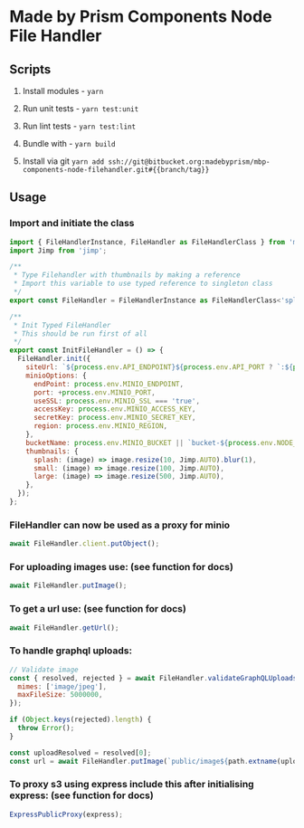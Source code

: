 # Made by Prism Components Node File Handler

## Scripts

1. Install modules - `yarn`

2. Run unit tests - `yarn test:unit`

3. Run lint tests - `yarn test:lint`

4. Bundle with - `yarn build`

5. Install via git `yarn add ssh://git@bitbucket.org:madebyprism/mbp-components-node-filehandler.git#{{branch/tag}}`

## Usage

### Import and initiate the class

```js
import { FileHandlerInstance, FileHandler as FileHandlerClass } from 'mbp-components-node-filehandler';
import Jimp from 'jimp';

/**
 * Type Filehandler with thumbnails by making a reference
 * Import this variable to use typed reference to singleton class
 */
export const FileHandler = FileHandlerInstance as FileHandlerClass<'splash' | 'small' | 'large'>;

/**
 * Init Typed FileHandler
 * This should be run first of all
 */
export const InitFileHandler = () => {
  FileHandler.init({
    siteUrl: `${process.env.API_ENDPOINT}${process.env.API_PORT ? `:${process.env.API_PORT}` : ''}`,
    minioOptions: {
      endPoint: process.env.MINIO_ENDPOINT,
      port: +process.env.MINIO_PORT,
      useSSL: process.env.MINIO_SSL === 'true',
      accessKey: process.env.MINIO_ACCESS_KEY,
      secretKey: process.env.MINIO_SECRET_KEY,
      region: process.env.MINIO_REGION,
    },
    bucketName: process.env.MINIO_BUCKET || `bucket-${process.env.NODE_ENV}`,
    thumbnails: {
      splash: (image) => image.resize(10, Jimp.AUTO).blur(1),
      small: (image) => image.resize(100, Jimp.AUTO),
      large: (image) => image.resize(500, Jimp.AUTO),
    },
  });
};
```

### FileHandler can now be used as a proxy for minio

```js
await FileHandler.client.putObject();
```

### For uploading images use: (see function for docs)

```js
await FileHandler.putImage();
```

### To get a url use: (see function for docs)

```js
await FileHandler.getUrl();
```

### To handle graphql uploads:

```js
// Validate image
const { resolved, rejected } = await FileHandler.validateGraphQLUploads([upload as any], {
  mimes: ['image/jpeg'],
  maxFileSize: 5000000,
});

if (Object.keys(rejected).length) {
  throw Error();
}

const uploadResolved = resolved[0];
const url = await FileHandler.putImage(`public/image${path.extname(uploadResolved.filename)}`, uploadResolved.buffer);
```

### To proxy s3 using express include this after initialising express: (see function for docs)

```js
ExpressPublicProxy(express);
```